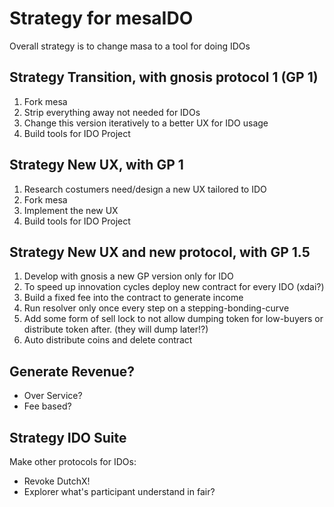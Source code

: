 # Strategy for mesaIDO

Overall strategy is to change masa to a tool for doing IDOs


## Strategy Transition, with gnosis protocol 1 (GP 1)

1. Fork mesa
2. Strip everything away not needed for IDOs 
3. Change this version iteratively to a better UX for IDO usage
4. Build tools for IDO Project

## Strategy New UX, with GP 1

1. Research costumers need/design a new UX tailored to IDO
2. Fork mesa
3. Implement the new UX
4. Build tools for IDO Project


## Strategy New UX and new protocol, with GP 1.5

1. Develop with gnosis a new GP version only for IDO
2. To speed up innovation cycles deploy new contract for every IDO (xdai?)
3. Build a fixed fee into the contract to generate income
4. Run resolver only once every step on a stepping-bonding-curve
5. Add some form of sell lock to not allow dumping token for low-buyers or distribute token after. (they will dump later!?)
6. Auto distribute coins and delete contract


## Generate Revenue?

* Over Service?
* Fee based?

## Strategy IDO Suite

Make other protocols for IDOs:

- Revoke DutchX!
- Explorer what's participant understand in fair?
